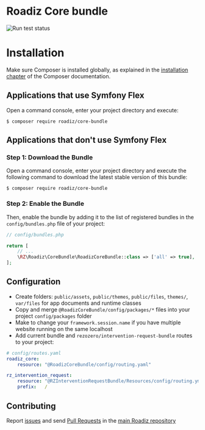# Roadiz Core bundle

![Run test status](https://github.com/roadiz/core-bundle/actions/workflows/run-test.yml/badge.svg?branch=develop)

Installation
============

Make sure Composer is installed globally, as explained in the
[installation chapter](https://getcomposer.org/doc/00-intro.md)
of the Composer documentation.

Applications that use Symfony Flex
----------------------------------

Open a command console, enter your project directory and execute:

```console
$ composer require roadiz/core-bundle
```

Applications that don't use Symfony Flex
----------------------------------------

### Step 1: Download the Bundle

Open a command console, enter your project directory and execute the
following command to download the latest stable version of this bundle:

```console
$ composer require roadiz/core-bundle
```

### Step 2: Enable the Bundle

Then, enable the bundle by adding it to the list of registered bundles
in the `config/bundles.php` file of your project:

```php
// config/bundles.php

return [
    // ...
    \RZ\Roadiz\CoreBundle\RoadizCoreBundle::class => ['all' => true],
];
```

## Configuration

- Create folders: `public/assets`, `public/themes`, `public/files`, `themes/`, `var/files` for app documents and runtime classes
- Copy and merge `@RoadizCoreBundle/config/packages/*` files into your project `config/packages` folder
- Make to change your `framework.session.name` if you have multiple website running on the same localhost
- Add current bundle and `rezozero/intervention-request-bundle` routes to your project:
```yaml
# config/routes.yaml
roadiz_core:
    resource: "@RoadizCoreBundle/config/routing.yaml"

rz_intervention_request:
    resource: "@RZInterventionRequestBundle/Resources/config/routing.yml"
    prefix:   /
```

## Contributing

Report [issues](https://github.com/roadiz/core-bundle-dev-app/issues) and send [Pull Requests](https://github.com/roadiz/core-bundle-dev-app/pulls) in the [main Roadiz repository](https://github.com/roadiz/core-bundle-dev-app)
